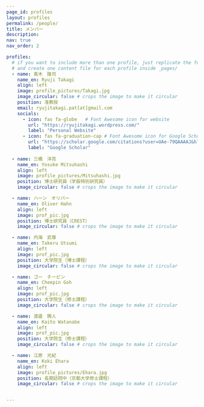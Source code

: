 ```yaml
---
page_id: profiles
layout: profiles
permalink: /people/
title: メンバー
description: 
nav: true
nav_order: 2

profiles:
  # if you want to include more than one profile, just replicate the following block
  # and create one content file for each profile inside _pages/
  - name: 髙木　隆司
    name_en: Ryuji Takagi
    align: left
    image: profile_pictures/Takagi.jpg
    image_circular: false # crops the image to make it circular
    position: 准教授
    email: ryujitakagi.pat[at]gmail.com
    socials:
      - icon: fas fa-globe   # Font Awesome icon for website
        url: "https://ryujitakagi.wordpress.com/"
        label: "Personal Website"
      - icon: fas fa-graduation-cap # Font Awesome icon for Google Scholar
        url: "https://scholar.google.com/citations?user=UAe-79QAAAAJ&hl=ja"
        label: "Google Scholar"
  
  - name: 三橋　洋亮
    name_en: Yosuke Mitsuhashi
    align: left
    image: profile_pictures/Mitsuhashi.jpg
    position: 博士研究員（学振特別研究員）
    image_circular: false # crops the image to make it circular

  - name: ハーン　オリバー
    name_en: Oliver Hahn
    align: left
    image: prof_pic.jpg
    position: 博士研究員（CREST）
    image_circular: false # crops the image to make it circular

  - name: 内海　武尊
    name_en: Takeru Utsumi
    align: left
    image: prof_pic.jpg
    position: 大学院生（博士課程）
    image_circular: false # crops the image to make it circular

  - name: ゴー　チーピン
    name_en: Cheepin Goh
    align: left
    image: prof_pic.jpg
    position: 大学院生（修士課程）
    image_circular: false # crops the image to make it circular

  - name: 渡邉　開人
    name_en: Kaito Watanabe
    align: left
    image: prof_pic.jpg
    position: 大学院生（修士課程）
    image_circular: false # crops the image to make it circular

  - name: 江原　光紀
    name_en: Koki Ehara
    align: left
    image: profile_pictures/Ehara.jpg
    position: 長期訪問中（京都大学修士課程）
    image_circular: false # crops the image to make it circular


---
```


